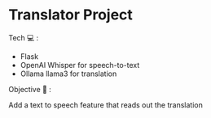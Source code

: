 # Translator Project 

Tech 💻 : 

- Flask 
- OpenAI Whisper for speech-to-text
- Ollama llama3 for translation


Objective 🥅 :

Add a text to speech feature that reads out the translation

